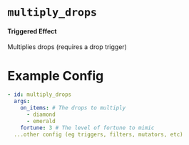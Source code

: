 # `multiply_drops`
#### Triggered Effect

Multiplies drops (requires a drop trigger)

# Example Config
```yaml
- id: multiply_drops
  args:
    on_items: # The drops to multiply
      - diamond
      - emerald
    fortune: 3 # The level of fortune to mimic
  ...other config (eg triggers, filters, mutators, etc)
```